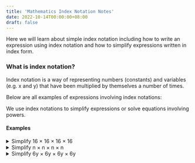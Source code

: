 ```yaml
---
title: 'Mathematics Index Notation Notes'
date: 2022-10-14T00:00:00+08:00
draft: false
---
```

Here we will learn about simple index notation including how to write an expression using index notation and how to simplify expressions written in index form.

### What is index notation?

Index notation is a way of representing numbers (constants) and variables (e.g. x and y) that have been multiplied by themselves a number of times. 

Below are all examples of expressions involving index notations:

We use index notations to simplify expressions or solve equations involving powers.

#### Examples
<details> 
  <summary>Simplify 16 × 16 × 16 × 16</summary>
16 is being multiplied by itself 4 times.

We can therefore write this as 16⁴
This is said as “16 to the power of 4”
</details>

<details> 
  <summary>Simplify  n × n × n × n</summary>
n is being multiplied by itself 4 times.

We can therefore write this as n⁴
This is said as “n to the power of 4”
</details>

<details> 
  <summary>Simplify  6y × 6y × 6y × 6y</summary>
6y is being multiplied by itself 4 times.

We can therefore write this as 6y⁴
This is said as “6y to the power of 4”
</details>